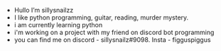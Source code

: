 -  Hullo I’m sillysnailzz
- I like python programming, guitar, reading, murder mystery.
- i am currently learning python
- i'm working on a project with my friend on discord bot programming
- you can find me on discord - sillysnailz#9098. Insta - figguspiggus

<!---
sillysnailzz/sillysnailzz is a ✨ special ✨ repository because its `README.md` (this file) appears on your GitHub profile.
You can click the Preview link to take a look at your changes.
--->
